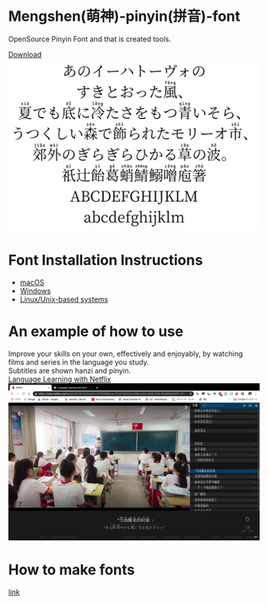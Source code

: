 # Mengshen(萌神)-pinyin(拼音)-font
OpenSource Pinyin Font and that is created tools.

[Download](https://github.com/MaruTama/pinyin-font-tools/releases)
![screenshot](./imgs/ss.png)

# Font Installation Instructions
- [macOS](https://support.apple.com/en-us/HT201749)
- [Windows](https://www.microsoft.com/en-us/Typography/TrueTypeInstall.aspx)
- [Linux/Unix-based systems](https://github.com/adobe-fonts/source-code-pro/issues/17#issuecomment-8967116)

# An example of how to use
Improve your skills on your own, effectively and enjoyably, by watching films and series in the language you study.  
Subtitles are shown hanzi and pinyin.  
[Language Learning with Netflix](https://chrome.google.com/webstore/detail/language-learning-with-ne/hoombieeljmmljlkjmnheibnpciblicm?hl=en)  
![An-example-of-how-to-use](./imgs/An-example-of-how-to-use.png)

# How to make fonts
[link](./HOW_TO_MAKE.md)

